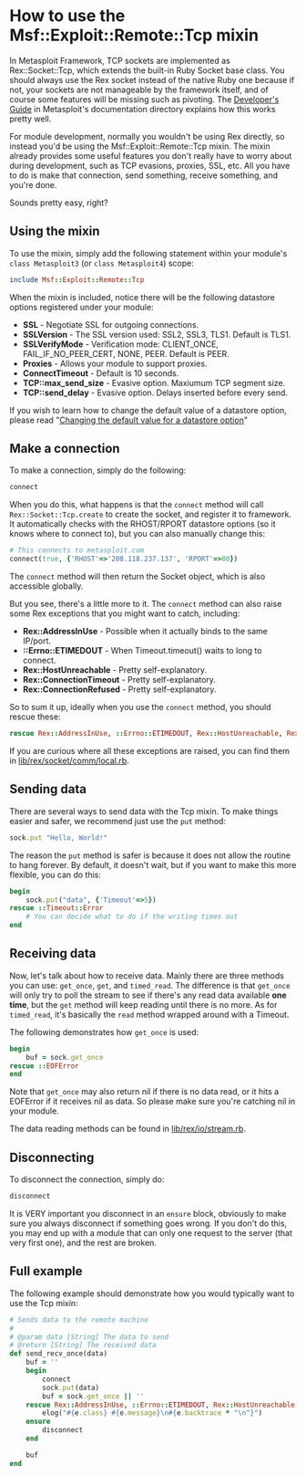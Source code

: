 # How to use the Msf::Exploit::Remote::Tcp mixin
In Metasploit Framework, TCP sockets are implemented as Rex::Socket::Tcp, which extends the built-in Ruby Socket base class. You should always use the Rex socket instead of the native Ruby one because if not, your sockets are not manageable by the framework itself, and of course some features will be missing such as pivoting. The [Developer's Guide](https://github.com/rapid7/metasploit-framework/blob/master/documentation/developers_guide.pdf) in Metasploit's documentation directory explains how this works pretty well.

For module development, normally you wouldn't be using Rex directly, so instead you'd be using the Msf::Exploit::Remote::Tcp mixin. The mixin already provides some useful features you don't really have to worry about during development, such as TCP evasions, proxies, SSL, etc. All you have to do is make that connection, send something, receive something, and you're done.

Sounds pretty easy, right?

## Using the mixin

To use the mixin, simply add the following statement within your module's ```class Metasploit3``` (or ```class Metasploit4```) scope:

```ruby
include Msf::Exploit::Remote::Tcp
```

When the mixin is included, notice there will be the following datastore options registered under your module:

* **SSL** - Negotiate SSL for outgoing connections.
* **SSLVersion** - The SSL version used: SSL2, SSL3, TLS1. Default is TLS1.
* **SSLVerifyMode** - Verification mode: CLIENT_ONCE, FAIL_IF_NO_PEER_CERT, NONE, PEER. Default is PEER.
* **Proxies** - Allows your module to support proxies.
* **ConnectTimeout** - Default is 10 seconds.
* **TCP::max_send_size** - Evasive option. Maxiumum TCP segment size.
* **TCP::send_delay** - Evasive option. Delays inserted before every send.

If you wish to learn how to change the default value of a datastore option, please read "[Changing the default value for a datastore option](https://github.com/rapid7/metasploit-framework/wiki/How-to-use-datastore-options#changing-the-default-value-for-a-datastore-option)"

## Make a connection

To make a connection, simply do the following:

```ruby
connect
```

When you do this, what happens is that the ```connect``` method will call ```Rex::Socket::Tcp.create``` to create the socket, and register it to framework. It automatically checks with the RHOST/RPORT datastore options (so it knows where to connect to), but you can also manually change this:

```ruby
# This connects to metasploit.com
connect(true, {'RHOST'=>'208.118.237.137', 'RPORT'=>80})
```

The ```connect``` method will then return the Socket object, which is also accessible globally.

But you see, there's a little more to it. The ```connect``` method can also raise some Rex exceptions that you might want to catch, including:

* **Rex::AddressInUse** - Possible when it actually binds to the same IP/port.
* **::Errno::ETIMEDOUT** - When Timeout.timeout() waits to long to connect.
* **Rex::HostUnreachable** - Pretty self-explanatory.
* **Rex::ConnectionTimeout** - Pretty self-explanatory.
* **Rex::ConnectionRefused** - Pretty self-explanatory.

So to sum it up, ideally when you use the ```connect``` method, you should rescue these:

```ruby
rescue Rex::AddressInUse, ::Errno::ETIMEDOUT, Rex::HostUnreachable, Rex::ConnectionTimeout, Rex::ConnectionRefused
```

If you are curious where all these exceptions are raised, you can find them in [lib/rex/socket/comm/local.rb](https://github.com/rapid7/metasploit-framework/blob/master/lib/rex/socket/comm/local.rb).

## Sending data

There are several ways to send data with the Tcp mixin. To make things easier and safer, we recommend just use the ```put``` method:

```ruby
sock.put "Hello, World!"
```

The reason the ```put``` method is safer is because it does not allow the routine to hang forever. By default, it doesn't wait, but if you want to make this more flexible, you can do this:

```ruby
begin
	sock.put("data", {'Timeout'=>5})
rescue ::Timeout::Error
	# You can decide what to do if the writing times out
end
```

## Receiving data

Now, let's talk about how to receive data. Mainly there are three methods you can use: `get_once`, `get`, and `timed_read`. The difference is that `get_once` will only try to poll the stream to see if there's any read data available **one time**, but the ```get``` method will keep reading until there is no more. As for ```timed_read```, it's basically the ```read``` method wrapped around with a Timeout.

The following demonstrates how `get_once` is used:

```ruby
begin
	buf = sock.get_once
rescue ::EOFError
end
```

Note that ```get_once``` may also return nil if there is no data read, or it hits a EOFError if it receives nil as data. So please make sure you're catching nil in your module.

The data reading methods can be found in [lib/rex/io/stream.rb](https://github.com/rapid7/metasploit-framework/blob/master/lib/rex/io/stream.rb).

## Disconnecting

To disconnect the connection, simply do:

```ruby
disconnect
```

It is VERY important you disconnect in an ```ensure``` block, obviously to make sure you always disconnect if something goes wrong. If you don't do this, you may end up with a module that can only one request to the server (that very first one), and the rest are broken.

## Full example

The following example should demonstrate how you would typically want to use the Tcp mixin:

```ruby
# Sends data to the remote machine
#
# @param data [String] The data to send
# @return [String] The received data
def send_recv_once(data)
	buf = ''
	begin
		connect
		sock.put(data)
		buf = sock.get_once || ''
	rescue Rex::AddressInUse, ::Errno::ETIMEDOUT, Rex::HostUnreachable, Rex::ConnectionTimeout, Rex::ConnectionRefused, ::Timeout::Error, ::EOFError => e
		elog("#{e.class} #{e.message}\n#{e.backtrace * "\n"}")
	ensure
		disconnect
	end

	buf
end
```